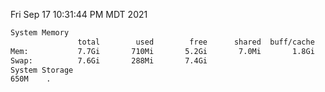 Fri Sep 17 10:31:44 PM MDT 2021
```bash
System Memory
               total        used        free      shared  buff/cache   available
Mem:           7.7Gi       710Mi       5.2Gi       7.0Mi       1.8Gi       6.6Gi
Swap:          7.6Gi       288Mi       7.4Gi
System Storage
650M	.
```
```bash
